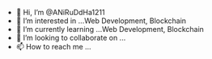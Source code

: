 - 👋 Hi, I’m @ANiRuDdHa1211
- 👀 I’m interested in ...Web Development, Blockchain
- 🌱 I’m currently learning ...Web Development, Blockchain
- 💞️ I’m looking to collaborate on ...
- 📫 How to reach me ...

<!---
ANiRuDdHa1211/ANiRuDdHa1211 is a ✨ special ✨ repository because its `README.md` (this file) appears on your GitHub profile.
You can click the Preview link to take a look at your changes.
--->
